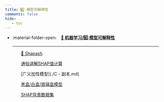 ```yaml
---
title: 6️⃣ 模型可解释性
comments: false
hide:
   - toc
---
```


<div class="grid cards index-info" markdown>

-   :material-folder-open:&emsp;__[👺 机器学习/6️⃣ 模型可解释性](./index.md)__

	---

	&emsp;&emsp;[🍁 Shapash](./A.md)

	&emsp;&emsp;[通俗讲解SHAP值计算](./B.md)

	&emsp;&emsp;[广义加性模型](./C - 副本.md)

	&emsp;&emsp;[黑盒/白盒/玻璃盒模型](./C.md)

	&emsp;&emsp;[SHAP背景数据集](./D.md)

</div>